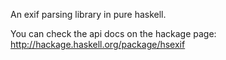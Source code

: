 An exif parsing library in pure haskell.

You can check the api docs on the hackage page: http://hackage.haskell.org/package/hsexif

